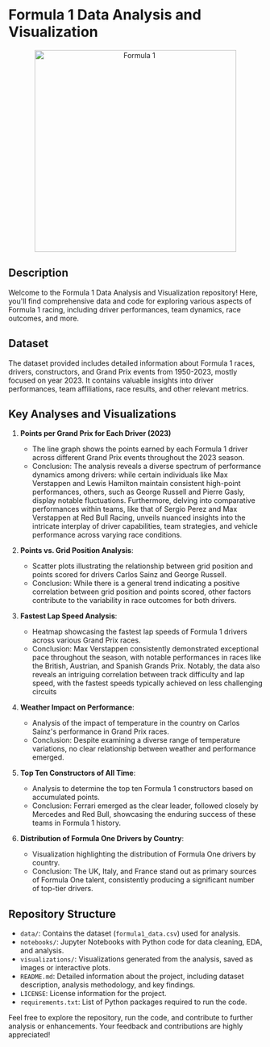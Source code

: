 # Formula 1 Data Analysis and Visualization
<p align="center">
  <img src="https://logos-world.net/wp-content/uploads/2023/12/F1-Logo.png" alt="Formula 1" width="400">
</p>


## Description
Welcome to the Formula 1 Data Analysis and Visualization repository! Here, you'll find comprehensive data and code for exploring various aspects of Formula 1 racing, including driver performances, team dynamics, race outcomes, and more.

## Dataset
The dataset provided includes detailed information about Formula 1 races, drivers, constructors, and Grand Prix events from 1950-2023, mostly focused on year 2023. It contains valuable insights into driver performances, team affiliations, race results, and other relevant metrics.

## Key Analyses and Visualizations
1. **Points per Grand Prix for Each Driver (2023)**
   - The line graph shows the points earned by each Formula 1 driver across different Grand Prix events throughout the 2023 season.
   - Conclusion: The analysis reveals a diverse spectrum of performance dynamics among drivers: while certain individuals like Max Verstappen and Lewis Hamilton maintain consistent high-point performances, others, such as George Russell and Pierre Gasly, display notable fluctuations. Furthermore, delving into comparative performances within teams, like that of Sergio Perez and Max Verstappen at Red Bull Racing, unveils nuanced insights into the intricate interplay of driver capabilities, team strategies, and vehicle performance across varying race conditions.

2. **Points vs. Grid Position Analysis**:
   - Scatter plots illustrating the relationship between grid position and points scored for drivers Carlos Sainz and George Russell.
   - Conclusion: While there is a general trend indicating a positive correlation between grid position and points scored, other factors contribute to the variability in race outcomes for both drivers.

3. **Fastest Lap Speed Analysis**:
   - Heatmap showcasing the fastest lap speeds of Formula 1 drivers across various Grand Prix races.
   - Conclusion: Max Verstappen consistently demonstrated exceptional pace throughout the season, with notable performances in races like the British, Austrian, and Spanish Grands Prix. Notably, the data also reveals an intriguing correlation between track difficulty and lap speed, with the fastest speeds typically achieved on less challenging circuits

4. **Weather Impact on Performance**:
   - Analysis of the impact of temperature in the country on Carlos Sainz's performance in Grand Prix races.
   - Conclusion: Despite examining a diverse range of temperature variations, no clear relationship between weather and performance emerged.

5. **Top Ten Constructors of All Time**:
   - Analysis to determine the top ten Formula 1 constructors based on accumulated points.
   - Conclusion: Ferrari emerged as the clear leader, followed closely by Mercedes and Red Bull, showcasing the enduring success of these teams in Formula 1 history.

6. **Distribution of Formula One Drivers by Country**:
   - Visualization highlighting the distribution of Formula One drivers by country.
   - Conclusion: The UK, Italy, and France stand out as primary sources of Formula One talent, consistently producing a significant number of top-tier drivers.

## Repository Structure
- `data/`: Contains the dataset (`formula1_data.csv`) used for analysis.
- `notebooks/`: Jupyter Notebooks with Python code for data cleaning, EDA, and analysis.
- `visualizations/`: Visualizations generated from the analysis, saved as images or interactive plots.
- `README.md`: Detailed information about the project, including dataset description, analysis methodology, and key findings.
- `LICENSE`: License information for the project.
- `requirements.txt`: List of Python packages required to run the code.

Feel free to explore the repository, run the code, and contribute to further analysis or enhancements. Your feedback and contributions are highly appreciated!
